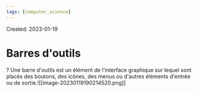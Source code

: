 ```yaml
---
tags: [computer_science] 
---
```

Created: 2023-01-19

# Barres d'outils
?
Une barre d'outils est un élément de l'interface graphique sur lequel sont placés des boutons, des icônes, des menus ou d'autres éléments d'entrée ou de sortie.![[image-20230119190214520.png]]
<!--SR:!2023-01-31,8,250-->

